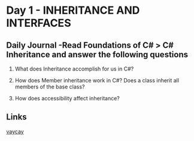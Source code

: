 # Day 1 - INHERITANCE AND INTERFACES

## Daily Journal -Read Foundations of C# > C# Inheritance and answer the following questions

1. What does Inheritance accomplish for us in C#?



2. How does Member inheritance work in C#? Does a class inherit all members of the base class?



3. How does accessibility affect inheritance?



## Links
[vaycay](https://github.com/PaytonMacdonald/vacay)